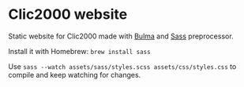# Clic2000 website

Static website for Clic2000 made with [Bulma](https://bulma.io) and [Sass](https://sass-lang.com/) preprocessor.

Install it with Homebrew: `brew install sass`

Use `sass --watch assets/sass/styles.scss assets/css/styles.css` to compile and keep watching for changes.
